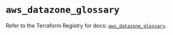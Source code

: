 # `aws_datazone_glossary`

Refer to the Terraform Registry for docs: [`aws_datazone_glossary`](https://registry.terraform.io/providers/hashicorp/aws/6.12.0/docs/resources/datazone_glossary).
